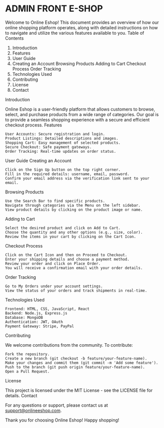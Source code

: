 # ADMIN FRONT E-SHOP

Welcome to Online Eshop! This document provides an overview of how our online shopping platform operates, along with detailed instructions on how to navigate and utilize the various features available to you.
Table of Contents

  1. Introduction
  2. Features
  3. User Guide
  4. Creating an Account
        Browsing Products
        Adding to Cart
        Checkout Process
        Order Tracking
  5. Technologies Used
  6. Contributing
  7. License
  8. Contact

Introduction

Online Eshop is a user-friendly platform that allows customers to browse, select, and purchase products from a wide range of categories. Our goal is to provide a seamless shopping experience with a secure and efficient checkout process.
Features

    User Accounts: Secure registration and login.
    Product Listings: Detailed descriptions and images.
    Shopping Cart: Easy management of selected products.
    Secure Checkout: Safe payment gateways.
    Order Tracking: Real-time updates on order status.

User Guide
Creating an Account

    Click on the Sign Up button on the top right corner.
    Fill in the required details: username, email, password.
    Confirm your email address via the verification link sent to your email.

Browsing Products

    Use the Search Bar to find specific products.
    Navigate through categories via the Menu on the left sidebar.
    View product details by clicking on the product image or name.

Adding to Cart

    Select the desired product and click on Add to Cart.
    Choose the quantity and any other options (e.g., size, color).
    Review the items in your cart by clicking on the Cart Icon.

Checkout Process

    Click on the Cart Icon and then on Proceed to Checkout.
    Enter your shipping details and choose a payment method.
    Review your order and click on Place Order.
    You will receive a confirmation email with your order details.

Order Tracking

    Go to My Orders under your account settings.
    View the status of your orders and track shipments in real-time.

Technologies Used

    Frontend: HTML, CSS, JavaScript, React
    Backend: Node.js, Express.js
    Database: MongoDB
    Authentication: JWT, OAuth
    Payment Gateway: Stripe, PayPal

Contributing

We welcome contributions from the community. To contribute:

    Fork the repository.
    Create a new branch (git checkout -b feature/your-feature-name).
    Make your changes and commit them (git commit -m 'Add some feature').
    Push to the branch (git push origin feature/your-feature-name).
    Open a Pull Request.

License

This project is licensed under the MIT License - see the LICENSE file for details.
Contact

For any questions or support, please contact us at support@onlineeshop.com.

Thank you for choosing Online Eshop! Happy shopping!
